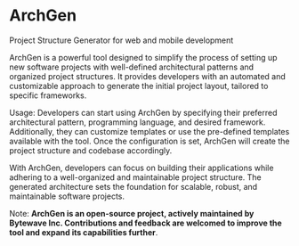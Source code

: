 # ArchGen
Project Structure Generator for web and mobile development 


ArchGen is a powerful tool designed to simplify the process of setting up new software projects with well-defined architectural patterns and organized project structures. It provides developers with an automated and customizable approach to generate the initial project layout, tailored to specific frameworks.


Usage:
Developers can start using ArchGen by specifying their preferred architectural pattern, programming language, and desired framework. Additionally, they can customize templates or use the pre-defined templates available with the tool. Once the configuration is set, ArchGen will create the project structure and codebase accordingly.

With ArchGen, developers can focus on building their applications while adhering to a well-organized and maintainable project structure. The generated architecture sets the foundation for scalable, robust, and maintainable software projects.

Note: **ArchGen is an open-source project, actively maintained by Bytewave Inc. Contributions and feedback are welcomed to improve the tool and expand its capabilities further**.
